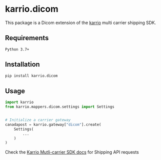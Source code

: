 # karrio.dicom

This package is a Dicom extension of the [karrio](https://pypi.org/project/karrio) multi carrier shipping SDK.

## Requirements

`Python 3.7+`

## Installation

```bash
pip install karrio.dicom
```

## Usage

```python
import karrio
from karrio.mappers.dicom.settings import Settings


# Initialize a carrier gateway
canadapost = karrio.gateway["dicom"].create(
    Settings(
        ...
    )
)
```

Check the [Karrio Mutli-carrier SDK docs](https://docs.karrio.io) for Shipping API requests
